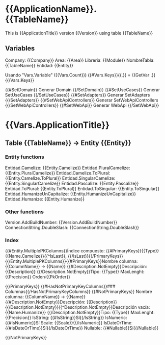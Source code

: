# {{ApplicationName}}.{{TableName}}

This is {{ApplicationTitle}} version {{Version}} using table {{TableName}}

## Variables

Company: {{Company}}
Area: {{Area}}
Libreria: {{Module}}
NombreTabla: {{TableName}}
Entidad: {{Entity}}

Usando "Vars.Variable" ({{Vars.Count}})
{{#Vars.Keys}}{{.}} = {{GetVar .}}
{{/Vars.Keys}}

{{#SetDomain}}
Generar Domain
{{/SetDomain}}
{{#SetUseCases}}
Generar SetUseCases
{{/SetUseCases}}
{{#SetAdapters}}
Generar SetAdapters
{{/SetAdapters}}
{{#SetWebApiControllers}}
Generar SetWebApiControllers
{{/SetWebApiControllers}}
{{#SetWebApi}}
Generar WebApi
{{/SetWebApi}}

# {{Vars.ApplicationTitle}}

## Table {{TableName}} -> Entity {{Entity}}

### Entity functions
Entidad.Camelize: {{Entity.Camelize}}
Entidad.PluralCamelize: {{Entity.PluralCamelize}}
Entidad.Camelize.ToPlural: {{Entity.Camelize.ToPlural}}
Entidad.SingularCamelize: {{Entity.SingularCamelize}}
Entidad.Pascalize: {{Entity.Pascalize}}
Entidad.ToPlural: {{Entity.ToPlural}}
Entidad.ToSingular: {{Entity.ToSingular}}
Entidad.HumanizeUnCapitalize: {{Entity.HumanizeUnCapitalize}}
Entidad.Humanize: {{Entity.Humanize}}

### Other functions

Version.AddBuildNumber: {{Version.AddBuildNumber}}
ConnectionString.DoubleSlash: {{ConnectionString.DoubleSlash}}

### Index
{{#Entity.MultiplePKColumns}}Índice compuesto: {{#PrimaryKeys}}{{Type}} {{Name.Camelize}}{{^IsLast}}, {{/IsLast}}{{/PrimaryKeys}}
{{/Entity.MultiplePKColumns}}{{#PrimaryKeys}}Nombre columna: {{ColumnName}} -> {{Name}}
{{#Description.NotEmpty}}Descripción: {{Description}}
{{/Description.NotEmpty}}Tipo: {{Type}}  MaxLenght: {{Precision}}
Orden:{{PkOrder}}

{{/PrimaryKeys}}
{{#HasNotPrimaryKeyColumns}}### Columnas{{/HasNotPrimaryKeyColumns}}
{{#NotPrimaryKeys}}
Nombre columna: {{ColumnName}} -> {{Name}}
{{#Description.NotEmpty}}Descripción: {{Description}}
{{/Description.NotEmpty}}{{^Description.NotEmpty}}Descripción vacía: {{Name.Humanize}}
{{/Description.NotEmpty}}Tipo: {{Type}}  MaxLenght: {{Precision}}
IsString: {{#IsString}}Sí{{/IsString}}
IsNumeric: {{#IsNumeric}}Sí
Scale: {{Scale}}{{/IsNumeric}}
IsDateOrTime: {{#IsDateOrTime}}Sí{{/IsDateOrTime}}
Nullable: {{#Nullable}}Sí{{/Nullable}}


{{/NotPrimaryKeys}}
